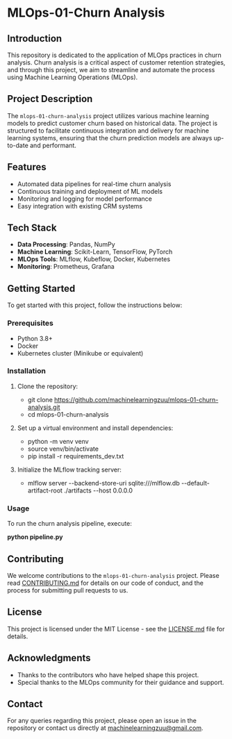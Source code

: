 # MLOps-01-Churn Analysis

## Introduction
This repository is dedicated to the application of MLOps practices in churn analysis. Churn analysis is a critical aspect of customer retention strategies, and through this project, we aim to streamline and automate the process using Machine Learning Operations (MLOps).

## Project Description
The `mlops-01-churn-analysis` project utilizes various machine learning models to predict customer churn based on historical data. The project is structured to facilitate continuous integration and delivery for machine learning systems, ensuring that the churn prediction models are always up-to-date and performant.

## Features
- Automated data pipelines for real-time churn analysis
- Continuous training and deployment of ML models
- Monitoring and logging for model performance
- Easy integration with existing CRM systems

## Tech Stack
- **Data Processing**: Pandas, NumPy
- **Machine Learning**: Scikit-Learn, TensorFlow, PyTorch
- **MLOps Tools**: MLflow, Kubeflow, Docker, Kubernetes
- **Monitoring**: Prometheus, Grafana

## Getting Started
To get started with this project, follow the instructions below:

### Prerequisites
- Python 3.8+
- Docker
- Kubernetes cluster (Minikube or equivalent)

### Installation
1. Clone the repository:<br/>
    - git clone https://github.com/machinelearningzuu/mlops-01-churn-analysis.git <br/>
    - cd mlops-01-churn-analysis
  

2. Set up a virtual environment and install dependencies:
    - python -m venv venv
    - source venv/bin/activate
    - pip install -r requirements_dev.txt
  
3. Initialize the MLflow tracking server:
   - mlflow server --backend-store-uri sqlite:///mlflow.db --default-artifact-root ./artifacts --host 0.0.0.0
  
### Usage
To run the churn analysis pipeline, execute:

**python pipeline.py**


## Contributing
We welcome contributions to the `mlops-01-churn-analysis` project. Please read [CONTRIBUTING.md](https://www.freecodecamp.org/news/how-to-write-a-good-readme-file/) for details on our code of conduct, and the process for submitting pull requests to us.

## License
This project is licensed under the MIT License - see the [LICENSE.md](https://dev.to/mfts/how-to-write-a-perfect-readme-for-your-github-project-59f2) file for details.

## Acknowledgments
- Thanks to the contributors who have helped shape this project.
- Special thanks to the MLOps community for their guidance and support.

## Contact
For any queries regarding this project, please open an issue in the repository or contact us directly at [machinelearningzuu@gmail.com](https://gist.github.com/PurpleBooth/109311bb0361f32d87a2).
